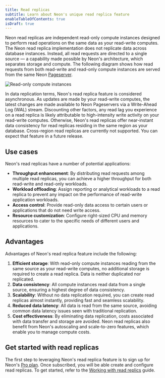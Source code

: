 ```yaml
---
title: Read replicas
subtitle: Learn about Neon's unique read replica feature
enableTableOfContents: true
isDraft: true
---
```


Neon read replicas are independent read-only compute instances designed to perform read operations on the same data as your read-write computes. The Neon read replica implementation does not replicate data across database instances. Instead, all read requests are directed to a single source — a capability made possible by Neon's architecture, which separates storage and compute. The following diagram shows how read requests from both read-write and read-only compute instances are served from the same Neon [Pageserver](/docs/refernce/glossary#pageserver).

![Read-only compute instances](/docs/introduction/read_replicas.png)

In data replication terms, Neon's read replica feature is considered asynchronous. As updates are made by your read-write computes, the latest changes are made available to Neon Pageservers via a Write-Ahead Log (WAL) stream. Discounting other factors, any read lag you experience on a read replica is likely attributable to high-intensity write activity on your read-write computes. Otherwise, Neon's read replicas offer near-instant data consistency for read replicas residing in the same region as your database. Cross-region read replicas are currently not supported. You can expect that feature in a future release.

## Use cases

Neon's read replicas have a number of potential applications:

- **Throughput enhancement**: By distributing read requests among multiple read replicas, you can achieve a higher throughput for both read-write and read-only workloads.
- **Workload offloading**: Assign reporting or analytical workloads to a read replica to prevent any impact on the performance of read-write application workloads.
- **Access control**: Provide read-only data access to certain users or applications that do not need write access.
- **Resource customization**: Configure right-sized CPU and memory resources to cater to the specific needs of different users and applications.

## Advantages

Advantages of Neon's read replica feature include the following:

1. **Efficient storage**: With read-only compute instances reading from the same source as your read-write computes, no additional storage is required to create a read replica. Data is neither duplicated nor replicated.
2. **Data consistency**: All compute instances read data from a single source, ensuring a highest degree of data consistency.
3. **Scalability**: Without no data replication required, you can create read replicas almost instantly, providing fast and seamless scalability.
4. **Reduced data latency**: All data is read from the same source, avoiding common data latency issues seen with traditional replication.
5. **Cost effectiveness**: By eliminating data replication, costs associated with data transfer and storage are avoided. Neon read replicas also benefit from Neon's autoscaling and scale-to-zero features, which enable you to manage compute costs.

## Get started with read replicas

The first step to leveraging Neon's read replica feature is to sign up for Neon's [Pro plan](/docs/introduction/pro-plan). Once subscribed, you will be able create and configure read replicas. To get started, refer to the [Working with read replics](/docs/guides/read-replica-guide) guide.
